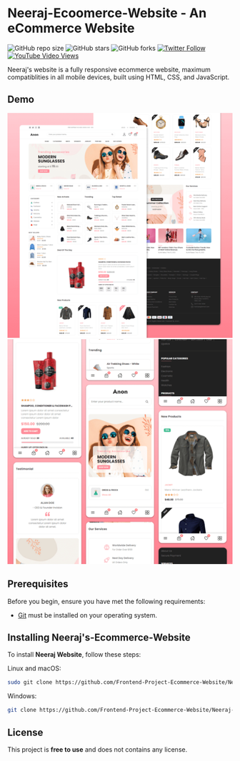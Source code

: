 # Neeraj-Ecoomerce-Website - An eCommerce Website

![GitHub repo size](https://img.shields.io/github/repo-size/codewithsadee/anon-ecommerce-website)
![GitHub stars](https://img.shields.io/github/stars/codewithsadee/anon-ecommerce-website?style=social)
![GitHub forks](https://img.shields.io/github/forks/codewithsadee/anon-ecommerce-website?style=social)
[![Twitter Follow](https://img.shields.io/twitter/follow/codewithsadee_?style=social)](https://twitter.com/intent/follow?screen_name=codewithsadee_)
[![YouTube Video Views](https://img.shields.io/youtube/views/3l8Lob4ysI0?style=social)](https://youtu.be/3l8Lob4ysI0)

Neeraj's website is a fully responsive ecommerce website, maximum compatiblities in all mobile devices, built using HTML, CSS, and JavaScript.

## Demo

![Anon Desktop Demo](./website-demo-image/desktop.png "Desktop Demo")
![Anon Mobile Demo](./website-demo-image/mobile.png "Mobile Demo")

## Prerequisites

Before you begin, ensure you have met the following requirements:

* [Git](https://git-scm.com/downloads "Download Git") must be installed on your operating system.

## Installing Neeraj's-Ecommerce-Website

To install **Neeraj Website**, follow these steps:

Linux and macOS:

```bash
sudo git clone https://github.com/Frontend-Project-Ecommerce-Website/Neeraj-Ecommerce-Website-Master.git
```

Windows:

```bash
git clone https://github.com/Frontend-Project-Ecommerce-Website/Neeraj-Ecommerce-Website-Master.git
```


## License

This project is **free to use** and does not contains any license.
